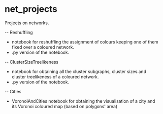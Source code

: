 # net_projects
Projects on networks.

-- Reshuffling
- notebook for reshuffling the assignment of colours keeping one of them fixed over a coloured network.
- .py version of the notebook.

-- ClusterSizeTreelikeness
- notebook for obtaining all the cluster subgraphs, cluster sizes and cluster treelikeness of a coloured network.
- .py version of the notebook.

-- Cities
- VoronoiAndCities notebook for obtaining the visualisation of a city and its Voronoi coloured map (based on polygons' area)
